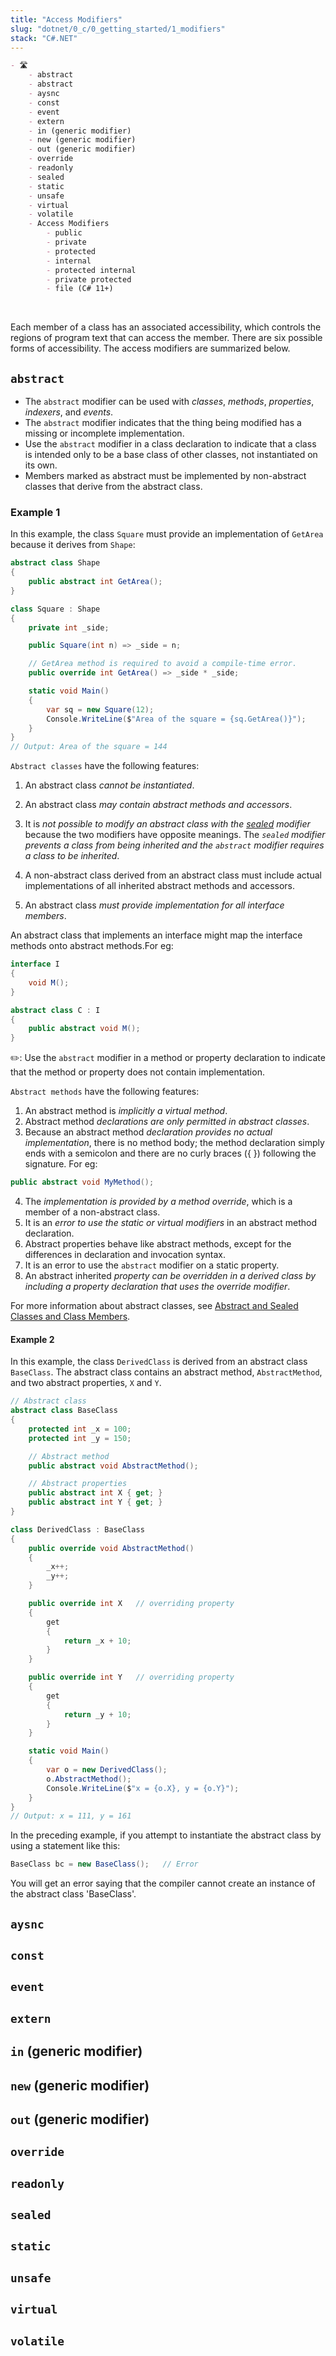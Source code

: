 ```yaml
---
title: "Access Modifiers"
slug: "dotnet/0_c/0_getting_started/1_modifiers"
stack: "C#.NET"
---
```


```markdown markmap
- 🛣️
    - abstract
    - abstract
    - aysnc
    - const
    - event
    - extern
    - in (generic modifier)
    - new (generic modifier)
    - out (generic modifier)
    - override
    - readonly
    - sealed
    - static
    - unsafe
    - virtual
    - volatile
    - Access Modifiers
        - public
        - private
        - protected
        - internal
        - protected internal
        - private protected
        - file (C# 11+)
```
<br />

Each member of a class has an associated accessibility, which controls the regions of program text that can access the member. There are six possible forms of accessibility. The access modifiers are summarized below.

## `abstract`

- The `abstract` modifier can be used with _classes_, _methods_, _properties_, _indexers_, and _events_.
- The `abstract` modifier indicates that the thing being modified has a missing or incomplete implementation. 
- Use the `abstract` modifier in a class declaration to indicate that a class is intended only to be a base class of other classes, not instantiated on its own. 
- Members marked as abstract must be implemented by non-abstract classes that derive from the abstract class.


### Example 1
In this example, the class `Square` must provide an implementation of `GetArea` because it derives from `Shape`:
```csharp
abstract class Shape
{
    public abstract int GetArea();
}

class Square : Shape
{
    private int _side;

    public Square(int n) => _side = n;

    // GetArea method is required to avoid a compile-time error.
    public override int GetArea() => _side * _side;

    static void Main()
    {
        var sq = new Square(12);
        Console.WriteLine($"Area of the square = {sq.GetArea()}");
    }
}
// Output: Area of the square = 144
```

`Abstract classes` have the following features:

1. An abstract class _cannot be instantiated_.
2. An abstract class _may contain abstract methods and accessors_.
3. It is _not possible to modify an abstract class with the [sealed](#sealed) modifier_ because the two modifiers have opposite meanings. The _`sealed` modifier prevents a class from being inherited and the `abstract` modifier requires a class to be inherited_.
4. A non-abstract class derived from an abstract class must include actual implementations of all inherited abstract methods and accessors.

5. An abstract class _must provide implementation for all interface members_.

An abstract class that implements an interface might map the interface methods onto abstract methods.For eg:

```csharp
interface I
{
    void M();
}

abstract class C : I
{
    public abstract void M();
}
```

✏️: Use the `abstract` modifier in a method or property declaration to indicate that the method or property does not contain implementation.

`Abstract methods` have the following features:

1. An abstract method is _implicitly a virtual method_.
2. Abstract method _declarations are only permitted in abstract classes_.
3. Because an abstract method _declaration provides no actual implementation_, there is no method body; the method declaration simply ends with a semicolon and there are no curly braces ({ }) following the signature. For eg:

```csharp
public abstract void MyMethod();  
```
4. The _implementation is provided by a method override_, which is a member of a non-abstract class.
5. It is an _error to use the static or virtual modifiers_ in an abstract method declaration.
6. Abstract properties behave like abstract methods, except for the differences in declaration and invocation syntax.
7. It is an error to use the `abstract` modifier on a static property.
8. An abstract inherited _property can be overridden in a derived class by including a property declaration that uses the override modifier_.

For more information about abstract classes, see [Abstract and Sealed Classes and Class Members](https://learn.microsoft.com/en-us/dotnet/csharp/programming-guide/classes-and-structs/abstract-and-sealed-classes-and-class-members).



#### Example 2
In this example, the class `DerivedClass` is derived from an abstract class `BaseClass`. The abstract class contains an abstract method, `AbstractMethod`, and two abstract properties, `X` and `Y`.

```csharp
// Abstract class
abstract class BaseClass
{
    protected int _x = 100;
    protected int _y = 150;

    // Abstract method
    public abstract void AbstractMethod();

    // Abstract properties
    public abstract int X { get; }
    public abstract int Y { get; }
}

class DerivedClass : BaseClass
{
    public override void AbstractMethod()
    {
        _x++;
        _y++;
    }

    public override int X   // overriding property
    {
        get
        {
            return _x + 10;
        }
    }

    public override int Y   // overriding property
    {
        get
        {
            return _y + 10;
        }
    }

    static void Main()
    {
        var o = new DerivedClass();
        o.AbstractMethod();
        Console.WriteLine($"x = {o.X}, y = {o.Y}");
    }
}
// Output: x = 111, y = 161
```
In the preceding example, if you attempt to instantiate the abstract class by using a statement like this:

```csharp
BaseClass bc = new BaseClass();   // Error  
```
You will get an error saying that the compiler cannot create an instance of the abstract class 'BaseClass'.

## `aysnc`
## `const`
## `event`
## `extern`
## `in` (generic modifier)
## `new` (generic modifier)
## `out` (generic modifier)
## `override`
## `readonly`
## `sealed`
## `static`
## `unsafe`
## `virtual`
## `volatile`